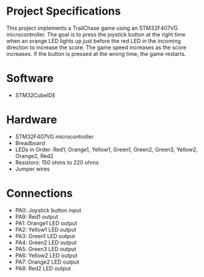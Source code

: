 # Project Specifications 

This project implements a TrailChase game using an STM32F407VG microcontroller. The goal is to press the joystick button at the right time when an orange LED lights up just before the red LED in the incoming direction to increase the score. The game speed increases as the score increases. If the button is pressed at the wrong time, the game restarts.

# Software 

- STM32CubeIDE

# Hardware 

- STM32F407VG microcontroller
- Breadboard
- LEDs in Order: Red1, Orange1, Yellow1, Green1, Green2, Green3, Yellow2, Orange2, Red2
- Resistors: 150 ohms to 220 ohms
- Jumper wires

# Connections

- PA0: Joystick button input
- PA9: Red1 output
- PA1: Orange1 LED output
- PA2: Yellow1 LED output
- PA3: Green1 LED output
- PA4: Green2 LED output
- PA5: Green3 LED output
- PA6: Yellow2 LED output
- PA7: Orange2 LED output
- PA8: Red2 LED output
